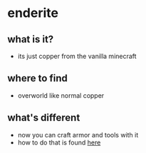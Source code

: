 # enderite

## what is it?
- its just copper from the vanilla minecraft

## where to find
- overworld like normal copper

## what's different
- now you can craft armor and tools with it
- how to do that is found [here](recipies?id=copper)